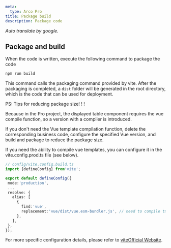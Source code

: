 ```yaml
meta:
  type: Arco Pro
title: Package build
description: Package code
```


*Auto translate by google.*

## Package and build

When the code is written, execute the following command to package the code

```bash
npm run build
```

This command calls the packaging command provided by vite. After the packaging is completed, a `dist` folder will be generated in the root directory, which is the code that can be used for deployment.

PS: Tips for reducing package size! ! !

Because in the Pro project, the displayed table component requires the vue compile function, so a version with a compiler is introduced.

If you don't need the Vue template compilation function, delete the corresponding business code, configure the specified Vue version, and build and package to reduce the package size.

If you need the ability to compile vue templates, you can configure it in the vite.config.prod.ts file (see below).

 ```ts
// config/vite.config.build.ts
import {defineConfig} from'vite';

export default defineConfig({
  mode:'production',
  ...
  resolve: {
    alias: [
      {
        find:'vue',
        replacement:'vue/dist/vue.esm-bundler.js', // need to compile tmp
      },
    ],
  },
});
```

For more specific configuration details, please refer to [vite](https://vitejs.dev/)[Official Website](https://vitejs.dev/).
